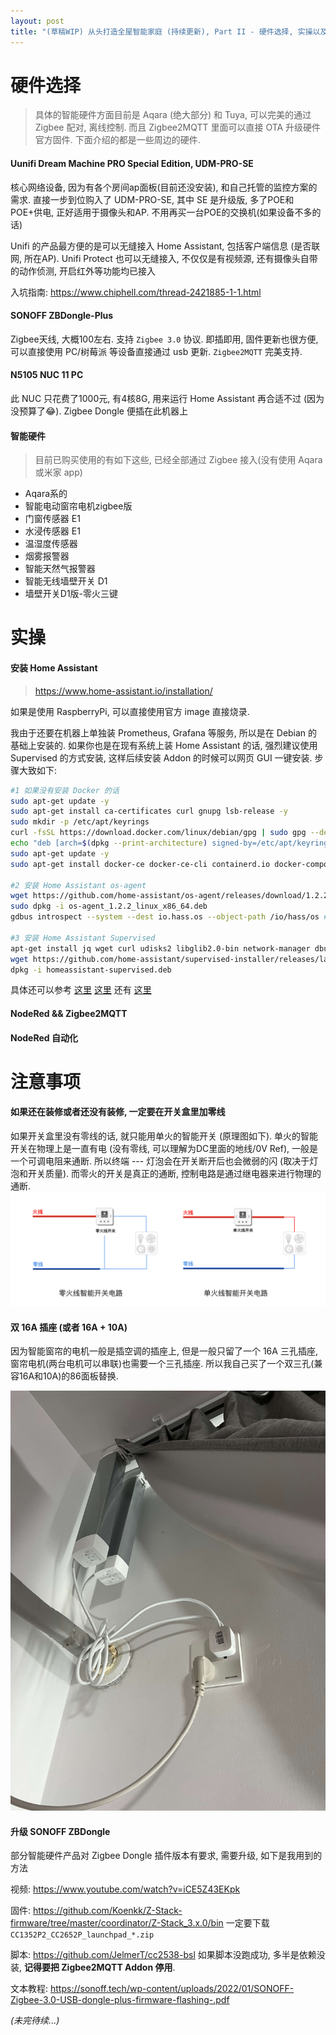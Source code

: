 ```yaml
---
layout: post
title: "(草稿WIP) 从头打造全屋智能家庭 (持续更新), Part II - 硬件选择, 实操以及注意事项"
---
```



# 硬件选择

> 具体的智能硬件方面目前是 Aqara (绝大部分) 和 Tuya, 可以完美的通过 Zigbee 配对, 离线控制. 而且 Zigbee2MQTT 里面可以直接 OTA 升级硬件官方固件. 下面介绍的都是一些周边的硬件.

#### Uunifi Dream Machine PRO Special Edition, UDM-PRO-SE
核心网络设备, 因为有各个房间ap面板(目前还没安装), 和自己托管的监控方案的需求. 直接一步到位购入了 UDM-PRO-SE, 其中 SE 是升级版, 多了POE和POE+供电, 正好适用于摄像头和AP. 不用再买一台POE的交换机(如果设备不多的话)

Unifi 的产品最方便的是可以无缝接入 Home Assistant, 包括客户端信息 (是否联网, 所在AP). Unifi Protect 也可以无缝接入, 不仅仅是有视频源, 还有摄像头自带的动作侦测, 开启红外等功能均已接入

入坑指南: https://www.chiphell.com/thread-2421885-1-1.html

#### SONOFF ZBDongle-Plus 
Zigbee天线, 大概100左右. 支持 `Zigbee 3.0` 协议. 即插即用, 固件更新也很方便, 可以直接使用 PC/树莓派 等设备直接通过 usb 更新. `Zigbee2MQTT` 完美支持.

#### N5105 NUC 11 PC
此 NUC 只花费了1000元, 有4核8G, 用来运行 Home Assistant 再合适不过 (因为没预算了😂). Zigbee Dongle 便插在此机器上


#### 智能硬件
> 目前已购买使用的有如下这些, 已经全部通过 Zigbee 接入(没有使用 Aqara 或米家 app)
 
* Aqara系的
 * 智能电动窗帘电机zigbee版
 * 门窗传感器 E1
 * 水浸传感器 E1
 * 温湿度传感器
 * 烟雾报警器
 * 智能天然气报警器
 * 智能无线墙壁开关 D1
 * 墙壁开关D1版-零火三键


# 实操
 
 #### 安装 Home Assistant
 > https://www.home-assistant.io/installation/
 
 如果是使用 RaspberryPi, 可以直接使用官方 image 直接烧录. 
 
 我由于还要在机器上单独装 Prometheus, Grafana 等服务, 所以是在 Debian 的基础上安装的. 如果你也是在现有系统上装 Home Assistant 的话, 强烈建议使用 Supervised 的方式安装, 这样后续安装 Addon 的时候可以网页 GUI 一键安装. 步骤大致如下:
 
```sh
#1 如果没有安装 Docker 的话
sudo apt-get update -y
sudo apt-get install ca-certificates curl gnupg lsb-release -y
sudo mkdir -p /etc/apt/keyrings
curl -fsSL https://download.docker.com/linux/debian/gpg | sudo gpg --dearmor -o /etc/apt/keyrings/docker.gpg
echo "deb [arch=$(dpkg --print-architecture) signed-by=/etc/apt/keyrings/docker.gpg] https://download.docker.com/linux/debian $(lsb_release -cs) stable" | sudo tee /etc/apt/sources.list.d/docker.list > /dev/null
sudo apt-get update -y
sudo apt-get install docker-ce docker-ce-cli containerd.io docker-compose-plugin -y

#2 安装 Home Assistant os-agent
wget https://github.com/home-assistant/os-agent/releases/download/1.2.2/os-agent_1.2.2_linux_x86_64.deb
sudo dpkg -i os-agent_1.2.2_linux_x86_64.deb
gdbus introspect --system --dest io.hass.os --object-path /io/hass/os #确认安装成功

#3 安装 Home Assistant Supervised
apt-get install jq wget curl udisks2 libglib2.0-bin network-manager dbus -y
wget https://github.com/home-assistant/supervised-installer/releases/latest/download/homeassistant-supervised.deb
dpkg -i homeassistant-supervised.deb
```
 具体还可以参考 [这里](https://github.com/home-assistant/supervised-installer) [这里](https://www.home-assistant.io/installation/linux#install-home-assistant-supervised) 还有 [这里](https://github.com/home-assistant/os-agent/tree/main#using-home-assistant-supervised-on-debian=)
 
 #### NodeRed && Zigbee2MQTT
 
 #### NodeRed 自动化
 


# 注意事项

#### 如果还在装修或者还没有装修, __一定要在开关盒里加零线__
如果开关盒里没有零线的话, 就只能用单火的智能开关 (原理图如下). 单火的智能开关在物理上是一直有电 (没有零线, 可以理解为DC里面的地线/0V Ref), 一般是一个可调电阻来通断. 所以终端 --- 灯泡会在开关断开后也会微弱的闪 (取决于灯泡和开关质量).
而零火的开关是真正的通断, 控制电路是通过继电器来进行物理的通断.
![](/images/img-build-smart-home-from-scratch-part-2-1.png)

#### 双 16A 插座 (或者 16A + 10A)
因为智能窗帘的电机一般是插空调的插座上, 但是一般只留了一个 16A 三孔插座, 窗帘电机(两台电机可以串联)也需要一个三孔插座. 所以我自己买了一个双三孔(兼容16A和10A)的86面板替换.

![](/images/img-build-smart-home-from-scratch-part-2-2.jpg)

#### 升级 SONOFF ZBDongle

部分智能硬件产品对 Zigbee Dongle 插件版本有要求, 需要升级, 如下是我用到的方法

视频: https://www.youtube.com/watch?v=iCE5Z43EKpk

固件: https://github.com/Koenkk/Z-Stack-firmware/tree/master/coordinator/Z-Stack_3.x.0/bin  一定要下载 `CC1352P2_CC2652P_launchpad_*.zip`

脚本: https://github.com/JelmerT/cc2538-bsl 如果脚本没跑成功, 多半是依赖没装, __记得要把 Zigbee2MQTT Addon 停用__.

文本教程: https://sonoff.tech/wp-content/uploads/2022/01/SONOFF-Zigbee-3.0-USB-dongle-plus-firmware-flashing-.pdf


_(未完待续...)_
